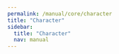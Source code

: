 ```yaml
---
permalink: /manual/core/character
title: "Character"
sidebar:
  title: "Character"
  nav: manual
---
```


